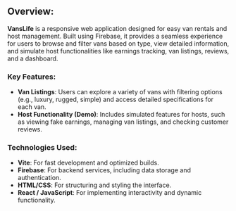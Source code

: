 ## Overview:
**VansLife** is a responsive web application designed for easy van rentals and host management. Built using Firebase, it provides a seamless experience for users to browse and filter vans based on type, view detailed information, and simulate host functionalities like earnings tracking, van listings, reviews, and a dashboard.

### Key Features:
- **Van Listings**: Users can explore a variety of vans with filtering options (e.g., luxury, rugged, simple) and access detailed specifications for each van.
- **Host Functionality (Demo)**: Includes simulated features for hosts, such as viewing fake earnings, managing van listings, and checking customer reviews.

### Technologies Used:
- **Vite**: For fast development and optimized builds.
- **Firebase**: For backend services, including data storage and authentication.
- **HTML/CSS**: For structuring and styling the interface.
- **React / JavaScript**: For implementing interactivity and dynamic functionality.
